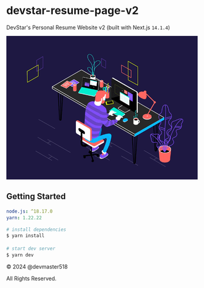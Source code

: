 # devstar-resume-page-v2

DevStar's Personal Resume Website v2 (built with Next.js `14.1.4`)

![I work like this](Productive_Working.gif)

## Getting Started

```yaml
node.js: ^18.17.0
yarn: 1.22.22
```

```bash
# install dependencies
$ yarn install

# start dev server
$ yarn dev
```

&copy; 2024 @devmaster518

All Rights Reserved.

